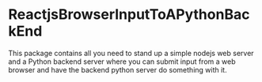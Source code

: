 # ReactjsBrowserInputToAPythonBackEnd
This package contains all you need to stand up a simple nodejs web server and a Python backend server where you can submit input from a web browser and have the backend python server do something with it.
